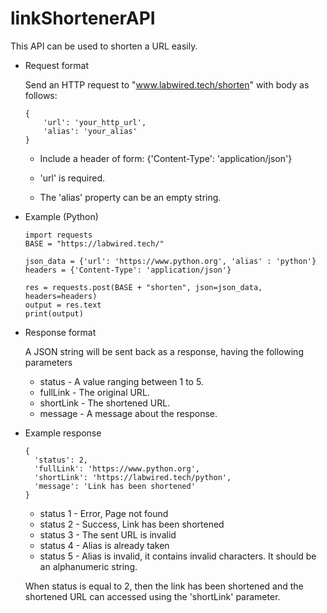 # linkShortenerAPI

This API can be used to shorten a URL easily.

* Request format

  Send an HTTP request to "www.labwired.tech/shorten" with body as follows:
  
      {
          'url': 'your_http_url',
          'alias': 'your_alias'
      }
  
  * Include a header of form: {'Content-Type': 'application/json'}
  
  * 'url' is required.
  
  * The 'alias' property can be an empty string.
  
* Example (Python)

      import requests
      BASE = "https://labwired.tech/"

      json_data = {'url': 'https://www.python.org', 'alias' : 'python'}
      headers = {'Content-Type': 'application/json'}

      res = requests.post(BASE + "shorten", json=json_data, headers=headers)
      output = res.text
      print(output)
      
* Response format

  A JSON string will be sent back as a response, having the following parameters
  
  * status - A value ranging between 1 to 5.
  * fullLink - The original URL.
  * shortLink - The shortened URL.
  * message - A message about the response.
  
* Example response
  
      {
        'status': 2,
        'fullLink': 'https://www.python.org',
        'shortLink': 'https://labwired.tech/python',
        'message': 'Link has been shortened'
      }
      
  * status 1 - Error, Page not found
  * status 2 - Success, Link has been shortened
  * status 3 - The sent URL is invalid
  * status 4 - Alias is already taken
  * status 5 - Alias is invalid, it contains invalid characters. It should be an alphanumeric string.
  
  When status is equal to 2, then the link has been shortened and the shortened URL can accessed using the 'shortLink' parameter.
